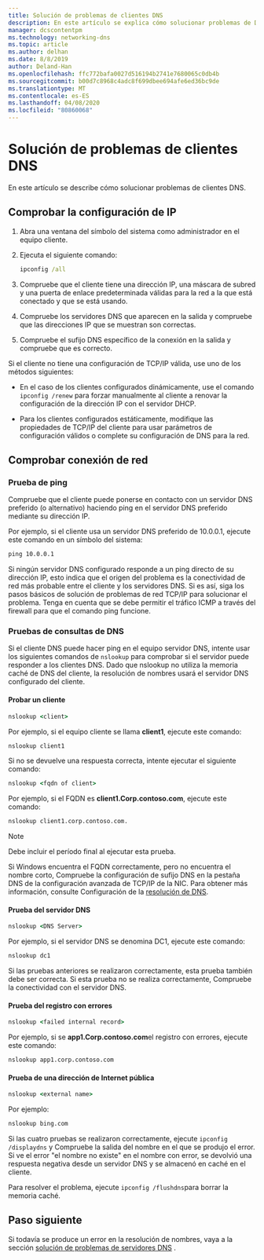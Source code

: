 ```yaml
---
title: Solución de problemas de clientes DNS
description: En este artículo se explica cómo solucionar problemas de DNS desde el lado cliente.
manager: dcscontentpm
ms.technology: networking-dns
ms.topic: article
ms.author: delhan
ms.date: 8/8/2019
author: Deland-Han
ms.openlocfilehash: ffc772bafa0027d516194b2741e7680065c0db4b
ms.sourcegitcommit: b00d7c8968c4adc8f699dbee694afe6ed36bc9de
ms.translationtype: MT
ms.contentlocale: es-ES
ms.lasthandoff: 04/08/2020
ms.locfileid: "80860068"
---
```

# <a name="troubleshooting-dns-clients"></a>Solución de problemas de clientes DNS

En este artículo se describe cómo solucionar problemas de clientes DNS.

## <a name="check-ip-configuration"></a>Comprobar la configuración de IP

1. Abra una ventana del símbolo del sistema como administrador en el equipo cliente.

2. Ejecuta el siguiente comando:

   ```cmd
   ipconfig /all
   ```

3. Compruebe que el cliente tiene una dirección IP, una máscara de subred y una puerta de enlace predeterminada válidas para la red a la que está conectado y que se está usando.

4. Compruebe los servidores DNS que aparecen en la salida y compruebe que las direcciones IP que se muestran son correctas.

5. Compruebe el sufijo DNS específico de la conexión en la salida y compruebe que es correcto.

Si el cliente no tiene una configuración de TCP/IP válida, use uno de los métodos siguientes:

* En el caso de los clientes configurados dinámicamente, use el comando `ipconfig /renew` para forzar manualmente al cliente a renovar la configuración de la dirección IP con el servidor DHCP.

* Para los clientes configurados estáticamente, modifique las propiedades de TCP/IP del cliente para usar parámetros de configuración válidos o complete su configuración de DNS para la red.

## <a name="check-network-connection"></a>Comprobar conexión de red

### <a name="ping-test"></a>Prueba de ping

Compruebe que el cliente puede ponerse en contacto con un servidor DNS preferido (o alternativo) haciendo ping en el servidor DNS preferido mediante su dirección IP.

Por ejemplo, si el cliente usa un servidor DNS preferido de 10.0.0.1, ejecute este comando en un símbolo del sistema:

```cmd
ping 10.0.0.1
```

Si ningún servidor DNS configurado responde a un ping directo de su dirección IP, esto indica que el origen del problema es la conectividad de red más probable entre el cliente y los servidores DNS. Si es así, siga los pasos básicos de solución de problemas de red TCP/IP para solucionar el problema. Tenga en cuenta que se debe permitir el tráfico ICMP a través del firewall para que el comando ping funcione.

### <a name="dns-query-tests"></a>Pruebas de consultas de DNS

Si el cliente DNS puede hacer ping en el equipo servidor DNS, intente usar los siguientes comandos de `nslookup` para comprobar si el servidor puede responder a los clientes DNS. Dado que nslookup no utiliza la memoria caché de DNS del cliente, la resolución de nombres usará el servidor DNS configurado del cliente.

#### <a name="test-a-client"></a>Probar un cliente

```cmd
nslookup <client>
```
  
Por ejemplo, si el equipo cliente se llama **client1**, ejecute este comando:
  
```cmd
nslookup client1
```
  
Si no se devuelve una respuesta correcta, intente ejecutar el siguiente comando:
  
```cmd
nslookup <fqdn of client>
```
  
Por ejemplo, si el FQDN es **client1.Corp.contoso.com**, ejecute este comando:

```cmd
nslookup client1.corp.contoso.com.
```

> [!NOTE]
> Debe incluir el período final al ejecutar esta prueba.

Si Windows encuentra el FQDN correctamente, pero no encuentra el nombre corto, Compruebe la configuración de sufijo DNS en la pestaña DNS de la configuración avanzada de TCP/IP de la NIC. Para obtener más información, consulte Configuración de la [resolución de DNS](https://docs.microsoft.com/previous-versions/tn-archive/dd163570(v=technet.10)#configuring-dns-resolution).

#### <a name="test-the-dns-server"></a>Prueba del servidor DNS

```cmd
nslookup <DNS Server>
```

Por ejemplo, si el servidor DNS se denomina DC1, ejecute este comando:

```cmd
nslookup dc1
```
Si las pruebas anteriores se realizaron correctamente, esta prueba también debe ser correcta. Si esta prueba no se realiza correctamente, Compruebe la conectividad con el servidor DNS.

#### <a name="test-the-failing-record"></a>Prueba del registro con errores

```cmd
nslookup <failed internal record>
```

Por ejemplo, si se **app1.Corp.contoso.com**el registro con errores, ejecute este comando:

```cmd
nslookup app1.corp.contoso.com
```

#### <a name="test-a-public-internet-address"></a>Prueba de una dirección de Internet pública

```cmd
nslookup <external name>
```

Por ejemplo: 
```cmd
nslookup bing.com
```

Si las cuatro pruebas se realizaron correctamente, ejecute `ipconfig /displaydns` y Compruebe la salida del nombre en el que se produjo el error. Si ve el error "el nombre no existe" en el nombre con error, se devolvió una respuesta negativa desde un servidor DNS y se almacenó en caché en el cliente. 

Para resolver el problema, ejecute `ipconfig /flushdns`para borrar la memoria caché.

## <a name="next-step"></a>Paso siguiente

Si todavía se produce un error en la resolución de nombres, vaya a la sección [solución de problemas de servidores DNS](troubleshoot-dns-server.md) .
